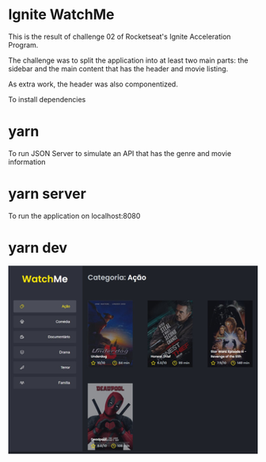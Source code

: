 # Ignite WatchMe

This is the result of challenge 02 of Rocketseat's Ignite Acceleration Program.

The challenge was to split the application into at least two main parts: the sidebar and the main content that has the header and movie listing.

As extra work, the header was also componentized.

To install dependencies
# yarn

To run JSON Server to simulate an API that has the genre and movie information
# yarn server

To run the application on localhost:8080
# yarn dev

<img src=".github/watchme.jpg" alt="WatchMe">
